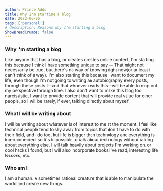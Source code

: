 ```yaml
---
author: Prince Addo
title: Why I'm starting a blog
date: 2022-06-06
tags: ['personal']
# description: Reasons why I'm starting a blog
ShowBreadCrumbs: false
---
```


### Why I'm starting a blog

Like anyone that has a blog, or creates creates online content, I'm starting this because I think I have something unique to say &mdash;
That might not necessarily be true, but there's no way of knowing right now(or at least I can't think of a way). I'm also starting this because
I want to document my life, even though I'm not going to writing an autobiography every posts, through these posts I&mdash;and that whoever reads
this&mdash;will be able to map out my perspective through time. I also don't want to make this blog too narcissistic, I want to provide content that will
provide real value for other people, so I will be rarely, if ever, talking directly about myself.

### What I will be writing about

I will be writing about whatever is of interest to me at the moment.
I feel like technical people tend to shy away from topics that don't have to do with their field, and I do too, but life is bigger then technology and everything
is interconnected, so it's impossible to talk about technology without talking about everything else. I will talk heavily about projects I'm working on, or
cool hacks I found, but I will also incorporate books I've read, interesting life lessons, etc.

### Who am I

I am a human. A sometimes rational creature that is able to manipulate the world and create new things.
